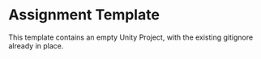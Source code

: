 # Assignment Template
This template contains an empty Unity Project, with the existing gitignore already in place.
